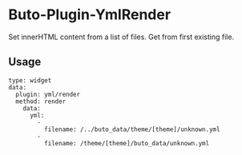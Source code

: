 # Buto-Plugin-YmlRender
Set innerHTML content from a list of files. Get from first existing file. 

## Usage
```
type: widget
data:
  plugin: yml/render
  method: render
    data:
      yml:
        -
          filename: /../buto_data/theme/[theme]/unknown.yml
        -
          filename: /theme/[theme]/buto_data/unknown.yml
```
